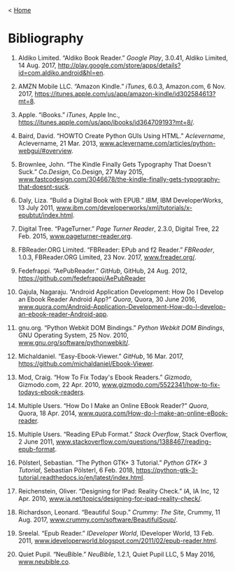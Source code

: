 < [Home](/README.md)

#  Bibliography
1. Aldiko Limited. “Aldiko Book Reader.” *Google Play*, 3.0.41, Aldiko Limited, 14 Aug. 2017, http://play.google.com/store/apps/details?id=com.aldiko.android&hl=en.

2. AMZN Mobile LLC. “Amazon Kindle.” *iTunes*, 6.0.3, Amazon.com, 6 Nov. 2017, https://itunes.apple.com/us/app/amazon-kindle/id302584613?mt=8.

3. Apple. “iBooks.” *iTunes*, Apple Inc., https://itunes.apple.com/us/app/ibooks/id364709193?mt=8/.

3.  Baird, David. “HOWTO Create Python GUIs Using HTML.” *Aclevername*, Aclevername, 21 Mar. 2013, www.aclevername.com/articles/python-webgui/#overview.


4. Brownlee, John. “The Kindle Finally Gets Typography That Doesn't Suck.” *Co.Design*, Co.Design, 27 May 2015, www.fastcodesign.com/3046678/the-kindle-finally-gets-typography-that-doesnt-suck.

5.  Daly, Liza. “Build a Digital Book with EPUB.” *IBM*, IBM DeveloperWorks, 13 July 2011, www.ibm.com/developerworks/xml/tutorials/x-epubtut/index.html.

6. Digital Tree. “PageTurner.” *Page Turner Reader*, 2.3.0, Digital Tree, 22 Feb. 2015, www.pageturner-reader.org.

7. FBReader.ORG Limited. “FBReader: EPub and f2 Reader.” *FBReader*, 1.0.3, FBReader.ORG Limited, 23 Nov. 2017, www.freader.org/.

8. Fedefrappi. “AePubReader.” *GitHub*, GitHub, 24 Aug. 2012, https://github.com/fedefrappi/AePubReader

9. Gajula, Nagaraju. “Android Application Development: How Do I Develop an Ebook Reader Android App?” *Quora*, Quora, 30 June 2016, www.quora.com/Android-Application-Development-How-do-I-develop-an-ebook-reader-Android-app.

10. gnu.org. “Python Webkit DOM Bindings.” *Python Webkit DOM Bindings*, GNU Operating System, 25 Nov. 2010, www.gnu.org/software/pythonwebkit/.

10. Michaldaniel. “Easy-Ebook-Viewer.” *GitHub*, 16 Mar. 2017, https://github.com/michaldaniel/Ebook-Viewer.

11. Mod, Craig. “How To Fix Today's Ebook Readers.” *Gizmodo*, Gizmodo.com, 22 Apr. 2010, www.gizmodo.com/5522341/how-to-fix-todays-ebook-readers.

12. Multiple Users. “How Do I Make an Online EBook Reader?” *Quora*, Quora, 18 Apr. 2014, www.quora.com/How-do-I-make-an-online-eBook-reader.

13. Multiple Users. “Reading EPub Format.” *Stack Overflow*, Stack Overflow, 2 June 2011, www.stackoverflow.com/questions/1388467/reading-epub-format.

14.  Pölsterl, Sebastian. “The Python GTK+ 3 Tutorial.” *Python GTK+ 3 Tutorial*, Sebastian Pölsterl, 6 Feb. 2018, https://python-gtk-3-tutorial.readthedocs.io/en/latest/index.html.

14. Reichenstein, Oliver. “Designing for IPad: Reality Check.” *IA*, IA Inc, 12 Apr. 2010, www.ia.net/topics/designing-for-ipad-reality-check/.

15. Richardson, Leonard. “Beautiful Soup.” *Crummy: The Site*, Crummy, 11 Aug. 2017, www.crummy.com/software/BeautifulSoup/.

15. Sreelal. “Epub Reader.” *IDeveloper World*, IDeveloper World, 13 Feb. 2011, www.ideveloperworld.blogspot.com/2011/02/epub-reader.html.

16. Quiet Pupil. “NeuBible.” *NeuBible*, 1.2.1, Quiet Pupil LLC, 5 May 2016, www.neubible.co.
